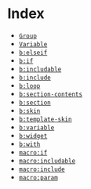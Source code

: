 Index
=====

 - [`Group`](Group)
 - [`Variable`](Variable)
 - [`b:elseif`](b%3Aelseif)
 - [`b:if`](b%3Aif)
 - [`b:includable`](b%3Aincludable)
 - [`b:include`](b%3Ainclude)
 - [`b:loop`](b%3Aloop)
 - [`b:section-contents`](b%3Asection-contents)
 - [`b:section`](b%3Asection)
 - [`b:skin`](b%3Askin)
 - [`b:template-skin`](b%3Atemplate-skin)
 - [`b:variable`](b%3Avariable)
 - [`b:widget`](b%3Awidget)
 - [`b:with`](b%3Awith)
 - [`macro:if`](macro%3Aif)
 - [`macro:includable`](macro%3Aincludable)
 - [`macro:include`](macro%3Ainclude)
 - [`macro:param`](macro%3Aparam)